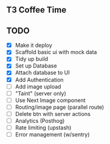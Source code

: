 ## T3 Coffee Time

## TODO
- [X] Make it deploy
- [X] Scaffold basic ui with mock data  
- [X] Tidy up build
- [X] Set up Database
- [X] Attach database to UI
- [X] Add Authentication 
- [ ] Add image upload
- [ ] "Taint" (server only)
- [ ] Use Next Image component
- [ ] Routing/image page (parallel route)
- [ ] Delete btn with server actions
- [ ] Analytics (Posthog)
- [ ] Rate limiting (upstash)
- [ ] Error management (w/sentry)
